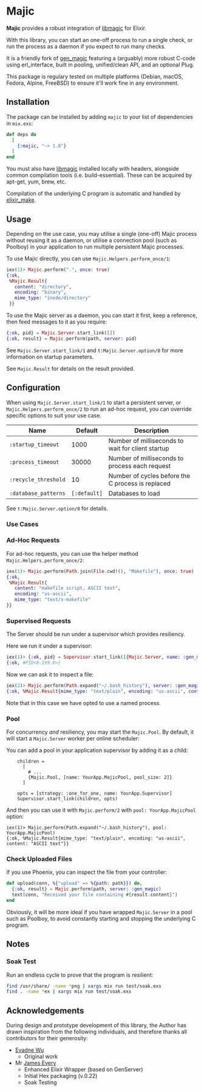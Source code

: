 # Majic

**Majic** provides a robust integration of [libmagic](http://man7.org/linux/man-pages/man3/libmagic.3.html) for Elixir.

With this library, you can start an one-off process to run a single check, or run the process as a daemon if you expect to run
many checks.

It is a friendly fork of [gen_magic](https://github.com/evadne/gen_magic) featuring a (arguably) more robust C-code
using erl_interface, built in pooling, unified/clean API, and an optional Plug.

This package is regulary tested on multiple platforms (Debian, macOS, Fedora, Alpine, FreeBSD) to ensure it'll work fine
in any environment.

## Installation

The package can be installed by adding `majic` to your list of dependencies in `mix.exs`:

```elixir
def deps do
  [
    {:majic, "~> 1.0"}
  ]
end
```

You must also have [libmagic](http://man7.org/linux/man-pages/man3/libmagic.3.html) installed locally with headers, alongside common compilation tools (i.e. build-essential). These can be acquired by apt-get, yum, brew, etc.

Compilation of the underlying C program is automatic and handled by [elixir_make](https://github.com/elixir-lang/elixir_make).

## Usage

Depending on the use case, you may utilise a single (one-off) Majic process without reusing it as a daemon, or utilise a connection pool (such as Poolboy) in your application to run multiple persistent Majic processes.

To use Majic directly, you can use `Majic.Helpers.perform_once/1`:

```elixir
iex(1)> Majic.perform(".", once: true)
{:ok,
 %Majic.Result{
   content: "directory",
   encoding: "binary",
   mime_type: "inode/directory"
 }}
```

To use the Majic server as a daemon, you can start it first, keep a reference, then feed messages to it as you require:

```elixir
{:ok, pid} = Majic.Server.start_link([])
{:ok, result} = Majic.perform(path, server: pid)
```

See `Majic.Server.start_link/1` and `t:Majic.Server.option/0` for more information on startup parameters.

See `Majic.Result` for details on the result provided.

## Configuration

When using `Majic.Server.start_link/1` to start a persistent server, or `Majic.Helpers.perform_once/2` to run an ad-hoc request, you can override specific options to suit your use case.

| Name | Default | Description |
| - | - | - |
| `:startup_timeout` | 1000 | Number of milliseconds to wait for client startup |
| `:process_timeout` | 30000 | Number of milliseconds to process each request |
| `:recycle_threshold` | 10 | Number of cycles before the C process is replaced |
| `:database_patterns` | `[:default]` | Databases to load |

See `t:Majic.Server.option/0` for details.

### Use Cases

### Ad-Hoc Requests

For ad-hoc requests, you can use the helper method `Majic.Helpers.perform_once/2`:

```elixir
iex(1)> Majic.perform(Path.join(File.cwd!(), "Makefile"), once: true)
{:ok,
 %Majic.Result{
   content: "makefile script, ASCII text",
   encoding: "us-ascii",
   mime_type: "text/x-makefile"
}}
```

### Supervised Requests

The Server should be run under a supervisor which provides resiliency.

Here we run it under a supervisor:

```elixir
iex(1)> {:ok, pid} = Supervisor.start_link([{Majic.Server, name: :gen_magic}], strategy: :one_for_one)
{:ok, #PID<0.199.0>}
```

Now we can ask it to inspect a file:

```elixir
iex(2)> Majic.perform(Path.expand("~/.bash_history"), server: :gen_magic)
{:ok, %Majic.Result{mime_type: "text/plain", encoding: "us-ascii", content: "ASCII text"}}
```

Note that in this case we have opted to use a named process.

### Pool

For concurrency *and* resiliency, you may start the `Majic.Pool`. By default, it will start a `Majic.Server`
worker per online scheduler:

You can add a pool in your application supervisor by adding it as a child:

```
    children =
      [
        # ...
        {Majic.Pool, [name: YourApp.MajicPool, pool_size: 2]}
      ]

    opts = [strategy: :one_for_one, name: YourApp.Supervisor]
    Supervisor.start_link(children, opts)
```

And then you can use it with `Majic.perform/2` with `pool: YourApp.MajicPool` option:

```
iex(1)> Majic.perform(Path.expand("~/.bash_history"), pool: YourApp.MajicPool)
{:ok, %Majic.Result{mime_type: "text/plain", encoding: "us-ascii", content: "ASCII text"}}
```

### Check Uploaded Files

If you use Phoenix, you can inspect the file from your controller:

```elixir
def upload(conn, %{"upload" => %{path: path}}) do,
  {:ok, result} = Majic.perform(path, server: :gen_magic)
  text(conn, "Received your file containing #{result.content}")
end
```

Obviously, it will be more ideal if you have wrapped `Majic.Server` in a pool such as Poolboy, to avoid constantly starting and stopping the underlying C program.

## Notes

### Soak Test

Run an endless cycle to prove that the program is resilient:

```bash
find /usr/share/ -name *png | xargs mix run test/soak.exs
find . -name *ex | xargs mix run test/soak.exs
```

## Acknowledgements

During design and prototype development of this library, the Author has drawn inspiration from the following individuals, and therefore
thanks all contributors for their generosity:

- [Evadne Wu](https://github.com/evadne)
  - Original work
- Mr [James Every](https://github.com/devstopfix)
  - Enhanced Elixir Wrapper (based on GenServer)
  - Initial Hex packaging (v.0.22)
  - Soak Testing
